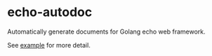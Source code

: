 # echo-autodoc

Automatically generate documents for Golang echo web framework.

See [example](https://github.com/EndlessCheng/echo-autodoc/tree/master/example) for more detail.